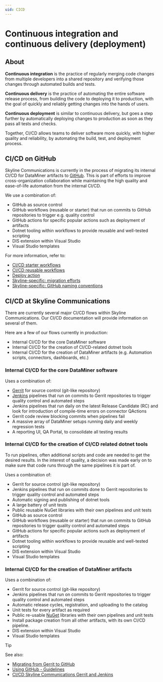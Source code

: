 ```yaml
---
uid: CICD
---
```


# Continuous integration and continuous delivery (deployment)

## About

**Continuous integration** is the practice of regularly merging code changes from multiple developers into a shared repository and verifying those changes through automated builds and tests.

**Continuous delivery** is the practice of automating the entire software release process, from building the code to deploying it to production, with the goal of quickly and reliably getting changes into the hands of users.

**Continuous deployment** is similar to continuous delivery, but goes a step further by automatically deploying changes to production as soon as they pass all tests and checks.

Together, CI/CD allows teams to deliver software more quickly, with higher quality and reliability, by automating the build, test, and deployment process.

## CI/CD on GitHub

Skyline Communications is currently in the process of migrating its internal CI/CD for DataMiner artifacts to [GitHub](https://github.com/). This is part of efforts to improve cross-organization collaboration while maintaining the high quality and ease-of-life automation from the internal CI/CD.

We use a combination of:

- GitHub as source control
- GitHub workflows (reusable or starter) that run on commits to GitHub repositories to trigger e.g. quality control
- GitHub actions for specific popular actions such as deployment of artifacts
- Dotnet tooling within workflows to provide reusable and well-tested scripting
- DIS extension within Visual Studio
- Visual Studio templates

For more information, refer to:

- [CI/CD starter workflows](xref:github_starter_workflows)
- [CI/CD reusable workflows](xref:github_reusable_workflows)
- [Deploy action](xref:Deploying_Automation_scripts_from_a_GitHub_repository)
- [Skyline-specific: migration efforts](xref:migration_from_gerrit_to_github)
- [Skyline-specific: GitHub naming conventions](xref:Using_GitHub_for_CICD)

## CI/CD at Skyline Communications

There are currently several major CI/CD flows within Skyline Communications. Our CI/CD documentation will provide information on several of them.

Here are a few of our flows currently in production:

- Internal CI/CD for the core DataMiner software
- Internal CI/CD for the creation of CI/CD-related dotnet tools
- Internal CI/CD for the creation of DataMiner artifacts (e.g. Automation scripts, connectors, dashboards, etc.)

### Internal CI/CD for the core DataMiner software

Uses a combination of:

- [Gerrit](https://www.gerritcodereview.com/) for source control (git-like repository)
- [Jenkins](https://www.jenkins.io/) pipelines that run on commits to Gerrit repositories to trigger quality control and automated steps
- Jenkins pipelines that run daily on the latest Release Candidate (RC) and look for introduction of compile-time errors on connector QActions
- Gerrit code review blocking commits when pipelines fail
- A massive array of DataMiner setups running daily and weekly regression tests
- A reporting UI, QA Portal, to consolidate all testing results

### Internal CI/CD for the creation of CI/CD related dotnet tools

To run pipelines, often additional scripts and code are needed to get the desired results. In the interest of quality, a decision was made early on to make sure that code runs through the same pipelines it is part of.

Uses a combination of:

- Gerrit for source control (git-like repository)
- Jenkins pipelines that run on commits done to Gerrit repositories to trigger quality control and automated steps
- Automatic signing and publishing of dotnet tools
- A large battery of unit tests
- Public reusable NuGet libraries with their own pipelines and unit tests
- GitHub as source control
- GitHub workflows (reusable or starter) that run on commits to GitHub repositories to trigger quality control and automated steps
- GitHub actions for specific popular actions such as deployment of artifacts
- Dotnet tooling within workflows to provide reusable and well-tested scripting
- DIS extension within Visual Studio
- Visual Studio templates

### Internal CI/CD for the creation of DataMiner artifacts

Uses a combination of:

- Gerrit for source control (git-like repository)
- Jenkins pipelines that run on commits to Gerrit repositories to trigger quality control and automated steps
- Automatic release cycles, registration, and uploading to the catalog
- Unit tests for every artifact as required
- Public re-usable [NuGet](https://www.nuget.org/) libraries with their own pipelines and unit tests
- Install package creation from all other artifacts, with its own CI/CD pipeline.
- DIS extension within Visual Studio
- Visual Studio templates

> [!TIP]
> See also:
>
> - [Migrating from Gerrit to GitHub](xref:migration_from_gerrit_to_github)
> - [Using GitHub - Guidelines](xref:Using_GitHub_for_CICD)
> - [CI/CD Skyline Communications Gerrit and Jenkins](xref:High-level_overview)
